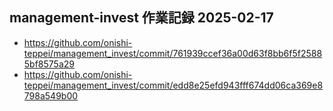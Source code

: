 ## management-invest 作業記録 2025-02-17
- https://github.com/onishi-teppei/management_invest/commit/761939ccef36a00d63f8bb6f5f25885bf8575a29 <br>
- https://github.com/onishi-teppei/management_invest/commit/edd8e25efd943fff674dd06ca369e8798a549b00 <br>
